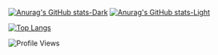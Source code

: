 [![Anurag's GitHub stats-Dark](https://github-readme-stats.vercel.app/api?username=madamoniem&show_icons=true&theme=dark#gh-dark-mode-only)](https://github.com/madamoniem/github-readme-stats#gh-dark-mode-only)
[![Anurag's GitHub stats-Light](https://github-readme-stats.vercel.app/api?username=madamoniem&show_icons=true&theme=default#gh-light-mode-only)](https://github.com/madamoniem/github-readme-stats#gh-light-mode-only)


[![Top Langs](https://github-readme-stats.vercel.app/api/top-langs/?username=madamoniem&theme=tokyonight&langs_count=8?theme=tokyonight)](https://github.com/anuraghazra/github-readme-stats)

![Profile Views](https://komarev.com/ghpvc/?username=madamoniem&color=grey)
